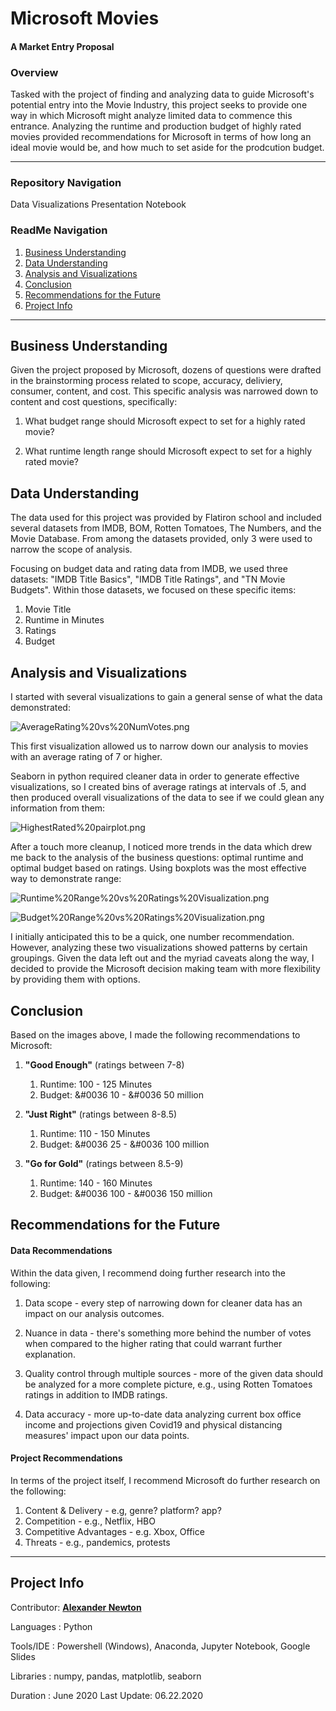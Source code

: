 # Microsoft Movies

#### A Market Entry Proposal

### Overview
Tasked with the project of finding and analyzing data to guide Microsoft's potential entry into the Movie Industry, this project seeks to provide one way in which Microsoft might analyze limited data to commence this entrance. Analyzing the runtime and production budget of highly rated movies provided recommendations for Microsoft in terms of how long an ideal movie would be, and how much to set aside for the prodcution budget.

***

### Repository Navigation
Data
Visualizations
Presentation
Notebook

### ReadMe Navigation

1. [Business Understanding](#Business-Understanding)
2. [Data Understanding](#Data-Understanding)
3. [Analysis and Visualizations](#Analysis-and-Visualizations)
4. [Conclusion](#Conclusion)
5. [Recommendations for the Future](#Recommendations-for-the-Future)
6. [Project Info](#Project-Info)

***

## Business Understanding

Given the project proposed by Microsoft, dozens of questions were drafted in the brainstorming process related to scope, accuracy, deliviery, consumer, content, and cost. This specific analysis was narrowed down to content and cost questions, specifically:

1. What budget range should Microsoft expect to set for a highly rated movie?

2. What runtime length range should Microsoft expect to set for a highly rated movie?

## Data Understanding
The data used for this project was provided by Flatiron school and included several datasets from IMDB, BOM, Rotten Tomatoes, The Numbers, and the Movie Database. From among the datasets provided, only 3 were used to narrow the scope of analysis. 

Focusing on budget data and rating data from IMDB, we used three datasets: "IMDB Title Basics", "IMDB Title Ratings", and "TN Movie Budgets". Within those datasets, we focused on these specific items:

1. Movie Title
2. Runtime in Minutes
3. Ratings
4. Budget

## Analysis and Visualizations

I started with several visualizations to gain a general sense of what the data demonstrated:

![AverageRating%20vs%20NumVotes.png](attachment:AverageRating%20vs%20NumVotes.png)


This first visualization allowed us to narrow down our analysis to movies with an average rating of 7 or higher. 

Seaborn in python required cleaner data in order to generate effective visualizations, so I created bins of average ratings at intervals of .5, and then produced overall visualizations of the data to see if we could glean any information from them:

![HighestRated%20pairplot.png](attachment:HighestRated%20pairplot.png)

After a touch more cleanup, I noticed more trends in the data which drew me back to the analysis of the business questions: optimal runtime and optimal budget based on ratings. Using boxplots was the most effective way to demonstrate range:

![Runtime%20Range%20vs%20Ratings%20Visualization.png](attachment:Runtime%20Range%20vs%20Ratings%20Visualization.png)



![Budget%20Range%20vs%20Ratings%20Visualization.png](attachment:Budget%20Range%20vs%20Ratings%20Visualization.png)

I initially anticipated this to be a quick, one number recommendation. However, analyzing these two visualizations showed patterns by certain groupings. Given the data left out and the myriad caveats along the way, I decided to provide the Microsoft decision making team with more flexibility by providing them with options.


## Conclusion
Based on the images above, I made the following recommendations to Microsoft:

1. **"Good Enough"** (ratings between 7-8)
    1. Runtime: 100 - 125 Minutes
    2. Budget: &#0036 10 - &#0036 50 million
    
2. **"Just Right"** (ratings between 8-8.5)
    1. Runtime: 110 - 150 Minutes
    2. Budget: &#0036 25 - &#0036 100 million
    
3. **"Go for Gold"** (ratings between 8.5-9)
    1. Runtime: 140 - 160 Minutes
    2. Budget: &#0036 100 - &#0036 150 million
    

## Recommendations for the Future



#### Data Recommendations
Within the data given, I recommend doing further research into the following:

1. Data scope - every step of narrowing down for cleaner data has an impact on our analysis outcomes.

2. Nuance in data - there's something more behind the number of votes when compared to the higher rating that could warrant further explanation.

3. Quality control through multiple sources - more of the given data should be analyzed for a more complete picture, e.g., using Rotten Tomatoes ratings in addition to IMDB ratings.

4. Data accuracy - more up-to-date data analyzing current box office income and projections given Covid19 and physical distancing measures' impact upon our data points.

#### Project Recommendations
In terms of the project itself, I recommend Microsoft do further research on the following:

1. Content & Delivery - e.g, genre? platform? app?
2. Competition - e.g., Netflix, HBO
3. Competitive Advantages - e.g. Xbox, Office
4. Threats - e.g., pandemics, protests

***

## Project Info

Contributor: __[Alexander Newton](https://www.linkedin.com/in/anewt/)__

Languages  : Python

Tools/IDE  : Powershell (Windows), Anaconda, Jupyter Notebook, Google Slides

Libraries  : numpy, pandas, matplotlib, seaborn

Duration   : June 2020
Last Update: 06.22.2020


```python

```

